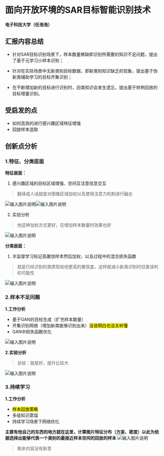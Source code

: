 # 面向开放环境的SAR目标智能识别技术

**电子科技大学（任浩浩）**

## 汇报内容总结

 - 针对SAR目标识别场景下，样本数量稀缺即识别所需要的知识不足问题，提出了基于元学习小样本识别；
 
 - 针对在实际场景中无新类别目标数据，即新类别知识缺乏的现象，提出基于伪新类辅助学习的目标开集识别；
 
 - 在不断增加新的目标进行识别时，旧类知识会发生遗忘，提出基于样例回放的目标增量识别。
 
## 受启发的点
 - 如何高效的进行感兴趣区域特征增强
 - 回放样本选取

## 创新点分析

### 1.特征、分类层面

**特征层面：**

 1. 感兴趣区域的目标区域增强、空间互注意信息交互

> 翻译成人话就是对图像区域加权以及使用注意力机制进行融合

![输入图片说明](/imgs/2025-05-12/shKcFTbGLZInl6MU.bmp)![输入图片说明](/imgs/2025-05-12/BYSWtJoLNKcihOPv.bmp)

 2. 实验分析

> 他这种加权方式更好，在增加样本数量时效果也好

![输入图片说明](/imgs/2025-05-12/F4GHid54oWJz3xGN.bmp)

**分类层面：**

 1. 半监督学习标记高置信样本然后加权，以及过程中的混合损失函数
 

> 就是已经识别的类原型给他更高的置信度，这样就减小新类识别时旧类误判的可能性

![输入图片说明](/imgs/2025-05-12/c4JTBctfIsEAlzqv.bmp)

### 2.样本不足问题

**1.工作分析**

 - 基于GAN的目标生成（扩充样本数量）
 - 开集识别网络（增加新类能够识别出来）<mark>没说明白也没太听懂<mark>
 - GAN中损失函数优化
 
 ![输入图片说明](/imgs/2025-05-12/xszWASgikjOTrkzo.bmp)
 
**2.实验分析**

> 总结：就是好，提升比较大

![输入图片说明](/imgs/2025-05-12/ZppiohWpkWyN0UD1.bmp)

### 3.持续学习


**1.工作分析**

 - <mark>样本回放策略
 - 多级知识蒸馏
 - 持续学习场景下网络优化
 
 **主要有他自己的东西的地方就在这里，计算图片特征分布（方差、密度）以此为依据选择出能够代表一个类别的最接近样本空间的回放的样本**
 ![输入图片说明](/imgs/2025-05-12/gUH4tUhIy3BIIAZV.png)
 

> 剩余内容没有新意

